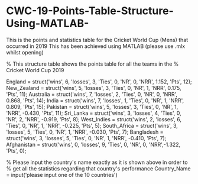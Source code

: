 # CWC-19-Points-Table-Structure-Using-MATLAB-
This is the points and statistics table for the Cricket World Cup (Mens) that occurred in 2019 
This has been achieved using MATLAB (please use .mlx whilst opening)

% This structure table shows the points table for all the teams in the
% Cricket World Cup 2019

England = struct('wins', 6, 'losses', 3, 'Ties', 0, 'NR', 0, 'NRR', 1.152, 'Pts', 12);
New_Zealand = struct('wins', 5, 'losses', 3, 'Ties', 0, 'NR', 1, 'NRR', 0.175, 'Pts', 11);
Australia = struct('wins', 7, 'losses', 2, 'Ties', 0, 'NR', 0, 'NRR', 0.868, 'Pts', 14);
India = struct('wins', 7, 'losses', 1, 'Ties', 0, 'NR', 1, 'NRR', 0.809, 'Pts', 15);
Pakistan = struct('wins', 5, 'losses', 3, 'Ties', 0, 'NR', 1, 'NRR', -0.430, 'Pts', 11);
Sri_Lanka = struct('wins', 3, 'losses', 4, 'Ties', 0, 'NR', 2, 'NRR', -0.919, 'Pts', 8);
West_Indies = struct('wins', 2, 'losses', 6, 'Ties', 0, 'NR', 1, 'NRR', -0.225, 'Pts', 5);
South_Africa = struct('wins', 3, 'losses', 5, 'Ties', 0, 'NR', 1, 'NRR', -0.030, 'Pts', 7);
Bangladesh = struct('wins', 3, 'losses', 5, 'Ties', 0, 'NR', 1, 'NRR', -0.410, 'Pts', 7);
Afghanistan = struct('wins', 0, 'losses', 9, 'Ties', 0, 'NR', 0, 'NRR',-1.322, 'Pts', 0);


% Please input the country's name exactly as it is shown above in order to
% get all the statistics regarding that country's performance
Country_Name = input('please input one of the 10 countries')



